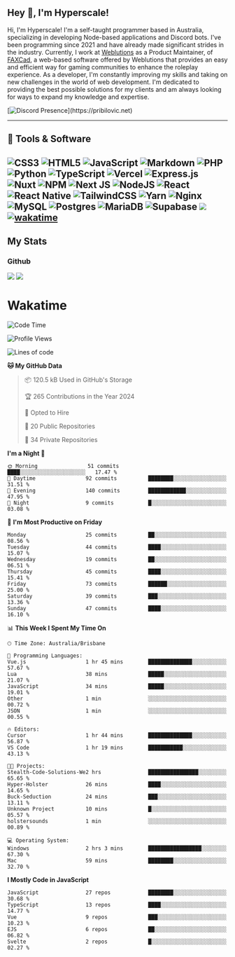 ## Hey 👋, I'm Hyperscale!

Hi, I'm Hyperscale! I'm a self-taught programmer based in Australia, specializing in developing Node-based applications and Discord bots. I've been programming since 2021 and have already made significant strides in the industry. Currently, I work at [Weblutions](https://weblutions.com) as a Product Maintainer, of [FAXCad](https://weblutions.com/store/faxcad), a web-based software offered by Weblutions that provides an easy and efficient way for gaming communities to enhance the roleplay experience. As a developer, I'm constantly improving my skills and taking on new challenges in the world of web development. I'm dedicated to providing the best possible solutions for my clients and am always looking for ways to expand my knowledge and expertise.

[![Discord Presence](https://lanyard.cnrad.dev/api/906061699562475581?=idleMessage=:Just%Chillin%With%My%Kangaroo!)](https://pribilovic.net)

<p align="center">
<a href="https://github.com/Hyperscale1">
</a>
</p>

---
## 🔧 Tools & Software

![CSS3](https://img.shields.io/badge/css3-%231572B6.svg?style=for-the-badge&logo=css3&logoColor=white) ![HTML5](https://img.shields.io/badge/html5-%23E34F26.svg?style=for-the-badge&logo=html5&logoColor=white) ![JavaScript](https://img.shields.io/badge/javascript-%23323330.svg?style=for-the-badge&logo=javascript&logoColor=%23F7DF1E)  ![Markdown](https://img.shields.io/badge/markdown-%23000000.svg?style=for-the-badge&logo=markdown&logoColor=white) ![PHP](https://img.shields.io/badge/php-%23777BB4.svg?style=for-the-badge&logo=php&logoColor=white) ![Python](https://img.shields.io/badge/python-3670A0?style=for-the-badge&logo=python&logoColor=ffdd54) ![TypeScript](https://img.shields.io/badge/typescript-%23007ACC.svg?style=for-the-badge&logo=typescript&logoColor=white) ![Vercel](https://img.shields.io/badge/vercel-%23000000.svg?style=for-the-badge&logo=vercel&logoColor=white) ![Express.js](https://img.shields.io/badge/express.js-%23404d59.svg?style=for-the-badge&logo=express&logoColor=%2361DAFB) ![Nuxt](https://img.shields.io/badge/Nuxt-%23404d59.svg?style=for-the-badge&logo=nuxtdotjs&logoColor=%02dc82)  ![NPM](https://img.shields.io/badge/NPM-%23000000.svg?style=for-the-badge&logo=npm&logoColor=white) ![Next JS](https://img.shields.io/badge/Next-black?style=for-the-badge&logo=next.js&logoColor=white) ![NodeJS](https://img.shields.io/badge/node.js-6DA55F?style=for-the-badge&logo=node.js&logoColor=white) ![React](https://img.shields.io/badge/react-%2320232a.svg?style=for-the-badge&logo=react&logoColor=%2361DAFB) ![React Native](https://img.shields.io/badge/react_native-%2320232a.svg?style=for-the-badge&logo=react&logoColor=%2361DAFB) ![TailwindCSS](https://img.shields.io/badge/tailwindcss-%2338B2AC.svg?style=for-the-badge&logo=tailwind-css&logoColor=white) ![Yarn](https://img.shields.io/badge/yarn-%232C8EBB.svg?style=for-the-badge&logo=yarn&logoColor=white) ![Nginx](https://img.shields.io/badge/nginx-%23009639.svg?style=for-the-badge&logo=nginx&logoColor=white) ![MySQL](https://img.shields.io/badge/mysql-%2300f.svg?style=for-the-badge&logo=mysql&logoColor=white) ![Postgres](https://img.shields.io/badge/postgres-%23316192.svg?style=for-the-badge&logo=postgresql&logoColor=white) ![MariaDB](https://img.shields.io/badge/mariadb-%23316192.svg?style=for-the-badge&logo=mariadb&logoColor=white) ![Supabase](https://img.shields.io/badge/Supabase-3ECF8E?style=for-the-badge&logo=supabase&logoColor=white) ![](https://img.shields.io/badge/Ubuntu-E95420?style=for-the-badge&logo=ubuntu&logoColor=white) [![wakatime](https://wakatime.com/badge/user/6e098b16-30e8-493e-bf77-598fafbb912d.svg?style=for-the-badge)](https://wakatime.com/@6e098b16-30e8-493e-bf77-598fafbb912d) 
---
## My Stats

### Github
![](https://github-readme-stats.vercel.app/api?username=Hyperscale1&theme=blue-green)
![](https://github-readme-stats.vercel.app/api/top-langs/?username=Hyperscale1&theme=blue-green)

# Wakatime
<!--START_SECTION:waka-->
![Code Time](http://img.shields.io/badge/Code%20Time-888%20hrs%207%20mins-blue)

![Profile Views](http://img.shields.io/badge/Profile%20Views-1-blue)

![Lines of code](https://img.shields.io/badge/From%20Hello%20World%20I%27ve%20Written-560.3%20thousand%20lines%20of%20code-blue)

**🐱 My GitHub Data** 

> 📦 120.5 kB Used in GitHub's Storage 
 > 
> 🏆 265 Contributions in the Year 2024
 > 
> 💼 Opted to Hire
 > 
> 📜 20 Public Repositories 
 > 
> 🔑 34 Private Repositories 
 > 
**I'm a Night 🦉** 

```text
🌞 Morning                51 commits          ████░░░░░░░░░░░░░░░░░░░░░   17.47 % 
🌆 Daytime                92 commits          ████████░░░░░░░░░░░░░░░░░   31.51 % 
🌃 Evening                140 commits         ████████████░░░░░░░░░░░░░   47.95 % 
🌙 Night                  9 commits           █░░░░░░░░░░░░░░░░░░░░░░░░   03.08 % 
```
📅 **I'm Most Productive on Friday** 

```text
Monday                   25 commits          ██░░░░░░░░░░░░░░░░░░░░░░░   08.56 % 
Tuesday                  44 commits          ████░░░░░░░░░░░░░░░░░░░░░   15.07 % 
Wednesday                19 commits          ██░░░░░░░░░░░░░░░░░░░░░░░   06.51 % 
Thursday                 45 commits          ████░░░░░░░░░░░░░░░░░░░░░   15.41 % 
Friday                   73 commits          ██████░░░░░░░░░░░░░░░░░░░   25.00 % 
Saturday                 39 commits          ███░░░░░░░░░░░░░░░░░░░░░░   13.36 % 
Sunday                   47 commits          ████░░░░░░░░░░░░░░░░░░░░░   16.10 % 
```


📊 **This Week I Spent My Time On** 

```text
🕑︎ Time Zone: Australia/Brisbane

💬 Programming Languages: 
Vue.js                   1 hr 45 mins        ██████████████░░░░░░░░░░░   57.67 % 
Lua                      38 mins             █████░░░░░░░░░░░░░░░░░░░░   21.07 % 
JavaScript               34 mins             █████░░░░░░░░░░░░░░░░░░░░   19.01 % 
Other                    1 min               ░░░░░░░░░░░░░░░░░░░░░░░░░   00.72 % 
JSON                     1 min               ░░░░░░░░░░░░░░░░░░░░░░░░░   00.55 % 

🔥 Editors: 
Cursor                   1 hr 44 mins        ██████████████░░░░░░░░░░░   56.87 % 
VS Code                  1 hr 19 mins        ███████████░░░░░░░░░░░░░░   43.13 % 

🐱‍💻 Projects: 
Stealth-Code-Solutions-We2 hrs               ████████████████░░░░░░░░░   65.65 % 
Hyper-Holster            26 mins             ████░░░░░░░░░░░░░░░░░░░░░   14.65 % 
Buck-Seduction           24 mins             ███░░░░░░░░░░░░░░░░░░░░░░   13.11 % 
Unknown Project          10 mins             █░░░░░░░░░░░░░░░░░░░░░░░░   05.57 % 
holstersounds            1 min               ░░░░░░░░░░░░░░░░░░░░░░░░░   00.89 % 

💻 Operating System: 
Windows                  2 hrs 3 mins        █████████████████░░░░░░░░   67.30 % 
Mac                      59 mins             ████████░░░░░░░░░░░░░░░░░   32.70 % 
```

**I Mostly Code in JavaScript** 

```text
JavaScript               27 repos            ████████░░░░░░░░░░░░░░░░░   30.68 % 
TypeScript               13 repos            ████░░░░░░░░░░░░░░░░░░░░░   14.77 % 
Vue                      9 repos             ███░░░░░░░░░░░░░░░░░░░░░░   10.23 % 
EJS                      6 repos             ██░░░░░░░░░░░░░░░░░░░░░░░   06.82 % 
Svelte                   2 repos             █░░░░░░░░░░░░░░░░░░░░░░░░   02.27 % 
```




<!--END_SECTION:waka-->
